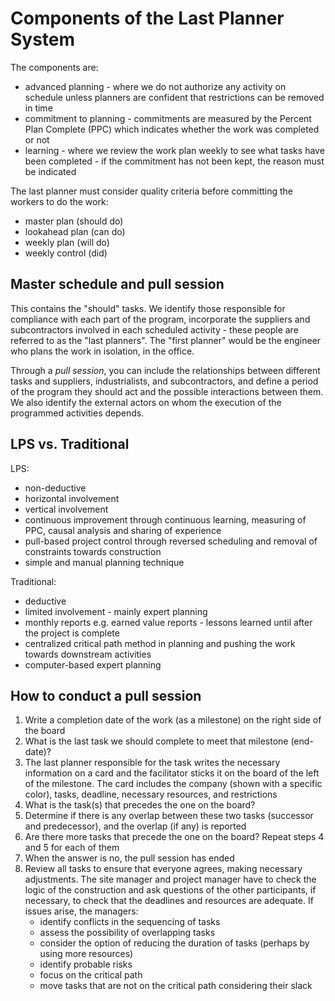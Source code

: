 # Components of the Last Planner System
The components are:
- advanced planning - where we do not authorize any activity on schedule unless planners are confident that restrictions can be removed in time
- commitment to planning - commitments are measured by the Percent Plan Complete (PPC) which indicates whether the work was completed or not
- learning - where we review the work plan weekly to see what tasks have been completed - if the commitment has not been kept, the reason must be indicated

The last planner must consider quality criteria before committing the workers to do the work:
- master plan (should do)
- lookahead plan (can do)
- weekly plan (will do)
- weekly control (did)

## Master schedule and pull session
This contains the "should" tasks. We identify those responsible for compliance with each part of the program, incorporate the suppliers and subcontractors involved in each scheduled activity - these people are referred to as the "last planners". The "first planner" would be the engineer who plans the work in isolation, in the office.

Through a *pull session*, you can include the relationships between different tasks and suppliers, industrialists, and subcontractors, and define a period of the program they should act and the possible interactions between them. We also identify the external actors on whom the execution of the programmed activities depends.

## LPS vs. Traditional
LPS:
- non-deductive
- horizontal involvement
- vertical involvement
- continuous improvement through continuous learning, measuring of PPC, causal analysis and sharing of experience
- pull-based project control through reversed scheduling and removal of constraints towards construction
- simple and manual planning technique

Traditional:
- deductive
- limited involvement - mainly expert planning
- monthly reports e.g. earned value reports - lessons learned until after the project is complete
- centralized critical path method in planning and pushing the work towards downstream activities
- computer-based expert planning

## How to conduct a pull session
1. Write a completion date of the work (as a milestone) on the right side of the board
2. What is the last task we should complete to meet that milestone (end-date)?
3. The last planner responsible for the task writes the necessary information on a card and the facilitator sticks it on the board of the left of the milestone. The card includes the company (shown with a specific color), tasks, deadline, necessary resources, and restrictions
4. What is the task(s) that precedes the one on the board?
5. Determine if there is any overlap between these two tasks (successor and predecessor), and the overlap (if any) is reported
6. Are there more tasks that precede the one on the board? Repeat steps 4 and 5 for each of them
7. When the answer is no, the pull session has ended
8. Review all tasks to ensure that everyone agrees, making necessary adjustments. The site manager and project manager have to check the logic of the construction and ask questions of the other participants, if necessary, to check that the deadlines and resources are adequate. If issues arise, the managers:
    - identify conflicts in the sequencing of tasks
    - assess the possibility of overlapping tasks
    - consider the option of reducing the duration of tasks (perhaps by using more resources)
    - identify probable risks
    - focus on the critical path
    - move tasks that are not on the critical path considering their slack
